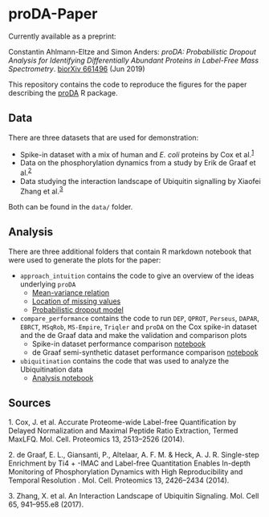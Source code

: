 # proDA-Paper

Currently available as a preprint:

Constantin Ahlmann-Eltze and Simon Anders: *proDA: Probabilistic Dropout Analysis for Identifying Differentially Abundant Proteins in Label-Free Mass Spectrometry*. [biorXiv 661496](http://www.biorxiv.org/content/10.1101/661496v1) (Jun 2019)


This repository contains the code to reproduce the figures for the paper describing the 
[proDA](https://github.com/const-ae/proDA) R package.

## Data

There are three datasets that are used for demonstration:
* Spike-in dataset with a mix of human and _E. coli_ proteins by Cox et al.<sup>[1](#myfootnote0)</sup>
* Data on the phosphorylation dynamics from a study by Erik de Graaf et al.<sup>[2](#myfootnote1)</sup>
* Data studying the interaction landscape of Ubiquitin signalling by Xiaofei Zhang et al.<sup>[3](#myfootnote2)</sup>

Both can be found in the `data/` folder.

## Analysis

There are three additional folders that contain R markdown notebook that were used to generate the plots
for the paper:
* `approach_intuition` contains the code to give an overview of the ideas underlying `proDA`
    - [Mean-variance relation](https://htmlpreview.github.io/?https://github.com/const-ae/proDA-Paper/blob/master/approach_intuition/mean_variance_relation.nb.html)
    - [Location of missing values](https://htmlpreview.github.io/?https://github.com/const-ae/proDA-Paper/blob/master/approach_intuition/missing_value_location.nb.html)
    - [Probabilistic dropout model](https://htmlpreview.github.io/?https://github.com/const-ae/proDA-Paper/blob/master/approach_intuition/probabilistic_dropout_model.nb.html)
* `compare_performance` contains the code to run `DEP`, `QPROT`, `Perseus`, `DAPAR`, `EBRCT`,
  `MSqRob`, `MS-Empire`, `Triqler` and `proDA` on the Cox spike-in dataset and the
  de Graaf data and make the validation and comparison plots
    - Spike-in dataset performance comparison [notebook](http://htmlpreview.github.io/?https://github.com/const-ae/proDA-Paper/blob/master/compare_performance/cox_proteome_benchmark.nb.html)
    - de Graaf semi-synthetic dataset performance comparison [notebook](https://htmlpreview.github.io/?https://github.com/const-ae/proDA-Paper/blob/master/compare_performance/compare_performance.nb.html)
* `ubiquitination` contains the code that was used to analyze the Ubiquitination data
    - [Analysis notebook](https://htmlpreview.github.io/?https://github.com/const-ae/proDA-Paper/blob/master/ubiquitination/Ubiquitination_Analysis.nb.html)



## Sources

<a name="myfootname0">1.</a> Cox, J. et al. Accurate Proteome-wide Label-free Quantification by Delayed Normalization and Maximal Peptide Ratio Extraction, Termed MaxLFQ. Mol. Cell. Proteomics 13, 2513–2526 (2014).

<a name="myfootname1">2.</a> de Graaf, E. L., Giansanti, P., Altelaar, A. F. M. & Heck, A. J. R. Single-step Enrichment by Ti4 + -IMAC and Label-free Quantitation Enables In-depth Monitoring of Phosphorylation Dynamics with High Reproducibility and Temporal Resolution . Mol. Cell. Proteomics 13, 2426–2434 (2014).

<a name="myfootname2">3.</a> Zhang, X. et al. An Interaction Landscape of Ubiquitin Signaling. Mol. Cell 65, 941–955.e8 (2017).
